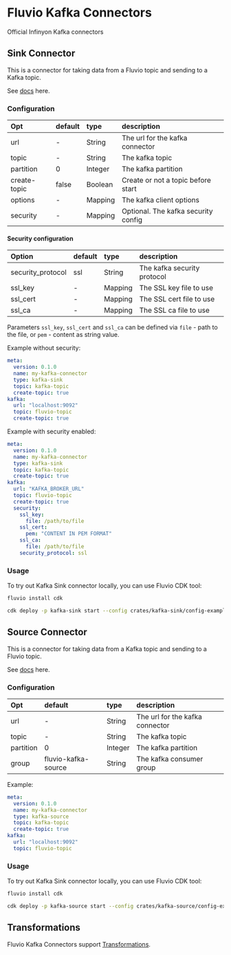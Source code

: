 # Fluvio Kafka Connectors
Official Infinyon Kafka connectors 

## Sink Connector
This is a connector for taking data from a Fluvio topic and sending to a Kafka topic.

See [docs](https://www.fluvio.io/connectors/outbound/kafka/) here.

### Configuration

| Opt            | default               | type     | description                            |
| :---           | :---                  | :---     | :----                                  |
| url            | -                     | String   | The url for the kafka connector        |
| topic          | -                     | String   | The kafka topic                        |
| partition      | 0                     | Integer  | The kafka partition                    |
| create-topic   | false                 | Boolean  | Create or not a topic before start     |
| options        | -                     | Mapping  | The kafka client options               |
| security       | -                     | Mapping  | Optional. The kafka security config    |

#### Security configuration
| Option               | default  | type     | description                            |
| :---                 | :---     | :---     | :----                                  |
| security_protocol    | ssl      | String   | The kafka security protocol            |
| ssl_key              | -        | Mapping  | The SSL key file to use                |
| ssl_cert             | -        | Mapping  | The SSL cert file to use               |
| ssl_ca               | -        | Mapping  | The SSL ca file to use                 |

Parameters `ssl_key`, `ssl_cert` and `ssl_ca` can be defined via `file` - path to the file, or `pem` - content as string value.

Example without security:
```yaml
meta:
  version: 0.1.0
  name: my-kafka-connector
  type: kafka-sink
  topic: kafka-topic
  create-topic: true
kafka:
  url: "localhost:9092"
  topic: fluvio-topic 
  create-topic: true
```

Example with security enabled:
```yaml
meta:
  version: 0.1.0
  name: my-kafka-connector
  type: kafka-sink
  topic: kafka-topic
  create-topic: true
kafka:
  url: "KAFKA_BROKER_URL"
  topic: fluvio-topic 
  create-topic: true
  security:
    ssl_key:
      file: /path/to/file
    ssl_cert:
      pem: "CONTENT IN PEM FORMAT"
    ssl_ca:
      file: /path/to/file
    security_protocol: ssl
```

### Usage
To try out Kafka Sink connector locally, you can use Fluvio CDK tool:
```bash
fluvio install cdk

cdk deploy -p kafka-sink start --config crates/kafka-sink/config-example.yaml
```


## Source Connector
This is a connector for taking data from a Kafka topic and sending to a Fluvio topic.

See [docs](https://www.fluvio.io/connectors/inbound/kafka/) here.

### Configuration

| Opt            | default               | type     | description                            |
| :---           | :---                  | :---     | :----                                  |
| url            | -                     | String   | The url for the kafka connector        |
| topic          | -                     | String   | The kafka topic                        |
| partition      | 0                     | Integer  | The kafka partition                    |
| group          | fluvio-kafka-source   | String   | The kafka consumer group               |

Example:
```yaml
meta:
  version: 0.1.0
  name: my-kafka-connector
  type: kafka-source
  topic: kafka-topic
  create-topic: true
kafka:
  url: "localhost:9092"
  topic: fluvio-topic 
```

### Usage
To try out Kafka Sink connector locally, you can use Fluvio CDK tool:
```bash
fluvio install cdk

cdk deploy -p kafka-source start --config crates/kafka-source/config-example.yaml
```


## Transformations
Fluvio Kafka Connectors support [Transformations](https://www.fluvio.io/docs/concepts/transformations-chain/).
